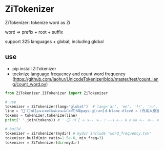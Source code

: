# ZiTokenizer

ZiTokenizer: tokenize word as Zi

word => prefix + root + suffix

support 325 languages + global, including global 
## use
* pip install ZiTokenizer
* toeknize language frequency and count word frequency (https://github.com/laohur/UnicodeTokenizer/blob/master/test/count_lang/count_word.py)
```python
from ZiTokenizer.ZiTokenizer import ZiTokenizer

# use
tokenizer = ZiTokenizer(lang="global")  # lang='ar', 'en', 'fr', 'ru', 'zh' ...
line = "'〇㎡[คุณจะจัดพิธีแต่งงานเมื่อไรคะัีิ์ื็ํึ]Ⅷpays-g[ran]d-blanc-élevé » (白高大夏國)熵😀'\x0000熇"
tokens = tokenizer.tokenize(line)
print(' '.join(tokens)) # ' 〇 ㎡ [ ค ณ-- จ-- ะ --จ ด-- พ ธ แต ง-- งา-- น-- เม อไ-- ร --ค --ะ ] ##s ht pays - g [ ran ] d - blanc - eleve » ( 白 高 大 夏 國 ) ⿰ 火 商 ##g ce ' 00 ⿰ 火 高

# build 
tokenizer = ZiTokenizer(mydir) # mydir include "word_frequency.tsv"
tokenizer.build(min_ratio=1.5e-6, min_freq=3)
tokenizer = ZiTokenizer(dir=mydir)

```
